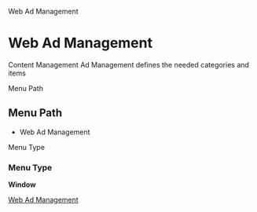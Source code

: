 
Web Ad Management
# Web Ad Management


Content Management Ad Management defines the needed categories and items

Menu Path
## Menu Path



- Web Ad Management

Menu Type
### Menu Type

**Window**


[Web Ad Management](../../window-web-ad-management.md)